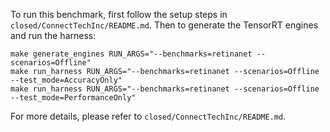 To run this benchmark, first follow the setup steps in `closed/ConnectTechInc/README.md`. Then to generate the TensorRT engines and run the harness:

```
make generate_engines RUN_ARGS="--benchmarks=retinanet --scenarios=Offline"
make run_harness RUN_ARGS="--benchmarks=retinanet --scenarios=Offline --test_mode=AccuracyOnly"
make run_harness RUN_ARGS="--benchmarks=retinanet --scenarios=Offline --test_mode=PerformanceOnly"
```

For more details, please refer to `closed/ConnectTechInc/README.md`.